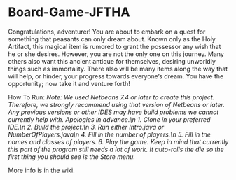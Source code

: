 Board-Game-JFTHA
================
Congratulations, adventurer! You are about to embark on a quest for something that peasants can only dream about. Known only as the Holy Artifact, this magical item is rumored to grant the possessor any wish that he or she desires. However, you are not the only one on this journey. Many others also want this ancient antique for themselves, desiring unworldly things such as immortality. There also will be many items along the way that will help, or hinder, your progress towards everyone’s dream. You have the opportunity; now take it and venture forth!
	
How To Run:
*Note: We used Netbeans 7.4 or later to create this project. Therefore, we strongly recommend using that version of Netbeans or later. Any previous versions or other IDES may have build problems we cannot currently help with. Apologies in advance.\n*
*1. Clone in your preferred IDE.\n*
*2. Build the project.\n*
*3. Run either Intro.java or NumberOfPlayers.java\n*
*4. Fill in the number of players.\n*
*5. Fill in tne names and classes of players.*
*6. Play the game. Keep in mind that currently this part of the program still needs a lot of work. It auto-rolls the die so the first thing you should see is the Store menu.*

More info is in the wiki.
